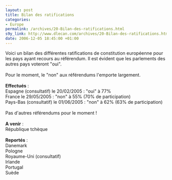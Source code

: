 ```yaml
--- 
layout: post
title: Bilan des ratifications
categories: 
- Europe
permalink: /archives/20-Bilan-des-ratifications.html
s9y_link: http://www.dlecan.com/archives/20-Bilan-des-ratifications.html
date: 2006-12-05 18:45:00 +01:00
---
```

Voici un bilan des différentes ratifications de constitution européenne pour les pays ayant recours au référendum. Il est évident que les parlements des autres pays voteront "oui".<br />
<br />
Pour le moment, le "non" aux référendums l'emporte largement.<br />
<br />
<b>Effectués</b> :<br />
Espagne (consultatif) le 20/02/2005 : "oui" à 77%<br />
France le 29/05/2005 : "non" à 55% (70% de participation)<br />
Pays-Bas (consultatif) le 01/06/2005 : "non" à 62% (63% de participation)<br />
<br />
Pas d'autres référendums pour le moment !<br />
<br />
<b>A venir</b> :<br />
République tchèque<br />
<br />
<b>Reportés</b> :<br />
Danemark<br />
Pologne<br />
Royaume-Uni (consultatif)<br />
Irlande<br />
Portugal<br />
Suède
